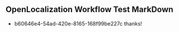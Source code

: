 ## OpenLocalization Workflow Test MarkDown
* b60646e4-54ad-420e-8165-168f99be227c 
thanks!<!--HONumber=Mar16_HO3-->
